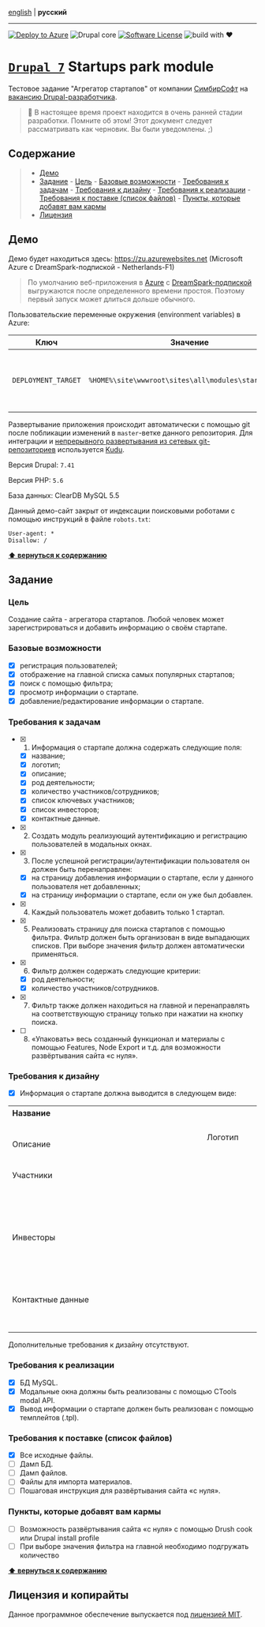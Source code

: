 [english](https://github.com/thekondrashov/drupal-startupspark/blob/master/README.en.md) | **русский**
- - -

[![Deploy to Azure][Azure]](https://deploy.azure.com/?repository=https://github.com/thekondrashov/drupal-startupspark) ![Drupal core][Drupal] [![Software License][MIT]](https://github.com/thekondrashov/drupal-startupspark/blob/master/LICENSE) ![build with ❤][Love]

# [`Drupal 7`](https://drupal.org) Startups park module

Тестовое задание "Агрегатор стартапов" от компании [СимбирСофт](http://www.simbirsoft.com/ruru/) на [вакансию Drupal-разработчика](http://dimitrovgrad.hh.ru/vacancy/15710221).
> :construction: В настоящее время проект находится в очень ранней стадии разработки. Помните об этом! Этот документ следует рассматривать как черновик. Вы были уведомлены. ;)

## Содержание

> - [Демо](#Демо)
> - [Задание](#Задание)
    - [Цель](#Цель)
    - [Базовые возможности](#Базовые-возможности)
    - [Требования к задачам](#Требования-к-задачам)
    - [Требования к дизайну](#Требования-к-дизайну)
    - [Требования к реализации](#Требования-к-реализации)
    - [Требования к поставке (список файлов)](#Требования-к-поставке-список-файлов)
    - [Пункты, которые добавят вам кармы](#Пункты-которые-добавят-вам-кармы)
> - [Лицензия](#Лицензия-и-копирайты)

## Демо
Демо будет находиться здесь: https://zu.azurewebsites.net (Microsoft Azure с DreamSpark-подпиской - Netherlands-F1)
> По умолчанию веб-приложения в [Azure](https://portal.azure.com) с [DreamSpark-подпиской](http://www.dreamspark.ru) выгружаются после определенного времени простоя. Поэтому первый запуск может длиться дольше обычного.

Пользовательские переменные окружения (environment variables) в Azure:

|Ключ|Значение|Предназначение|
|---|---|---|
|`DEPLOYMENT_TARGET`|`%HOME%\site\wwwroot\sites\all\modules\startupspark`|Место развёртывания приложения. Обычно это папка `wwwroot `. [Источник](https://github.com/projectkudu/kudu/wiki/Deployment-hooks#environment-variables)|

Развертывание приложения происходит автоматически с помощью git после побликации изменений в `master`-ветке данного репозитория.
Для интеграции и [непрерывного развертывания из сетевых git-репозиториев](https://azure.microsoft.com/ru-ru/documentation/articles/web-sites-publish-source-control/#Step7) используется [Kudu](https://github.com/projectkudu/kudu/wiki).

Версия Drupal: `7.41`

Версия PHP: `5.6`

База данных: ClearDB MySQL 5.5

Данный демо-сайт закрыт от индексации поисковыми роботами с помощью инструкций в файле `robots.txt`:
```
User-agent: *
Disallow: /
```

**[⬆ вернуться к содержанию](#Содержание)**

## Задание

### Цель
Создание сайта - агрегатора стартапов. Любой человек может зарегистрироваться и добавить информацию о своём стартапе.

### Базовые возможности
- [x] регистрация пользователей;
- [x] отображение на главной списка самых популярных стартапов;
- [x] поиск с помощью фильтра;
- [x] просмотр информации о стартапе.
- [x] добавление/редактирование информации о стартапе.

### Требования к задачам
- [x] 1. Информация о стартапе должна содержать следующие поля:
  - [x] название;
  - [x] логотип;
  - [x] описание;
  - [x] род деятельности;
  - [x] количество участников/сотрудников;
  - [x] список ключевых участников;
  - [x] список инвесторов;
  - [x] контактные данные.
- [x] 2. Создать модуль реализующий аутентификацию и регистрацию пользователей в модальных окнах.
- [x] 3. После успешной регистрации/аутентификации пользователя он должен быть перенаправлен:
  - [x] на страницу добавления информации о стартапе, если у данного пользователя нет добавленных;
  - [x] на страницу информации о стартапе, если он уже был добавлен.
- [x] 4. Каждый пользователь может добавить только 1 стартап.
- [x] 5. Реализовать страницу для поиска стартапов с помощью фильтра. Фильтр должен быть организован в виде выпадающих списков. При выборе значения фильтр должен автоматически применяться.
- [x] 6. Фильтр должен содержать следующие критерии:
  - [x] род деятельности;
  - [x] количество участников/сотрудников.
- [x] 7. Фильтр также должен находиться на главной и перенаправлять на соответствующую страницу только при нажатии на кнопку поиска.
- [ ] 8. «Упаковать» весь созданный функционал и материалы с помощью Features, Node Export и т.д. для возможности развёртывания сайта «с нуля».

### Требования к дизайну
- [x] Информация о стартапе должна выводится в следующем виде:

<table width="600">
  <tr> 
    <th colspan="3" align="left">Название</th>
    <td rowspan="2" align="center">Логотип</td>
  </tr>
  <tr>
    <td colspan="3" height="100">Описание</td>
  </tr>
  <tr>
    <td colspan="4">Участники</td>
  </tr>
  <tr>
    <td width="150" height="100">&nbsp;</td>
    <td width="150">&nbsp;</td>
    <td width="150">&nbsp;</td>
    <td width="150">&nbsp;</td>
  </tr>
  <tr>
    <td colspan="4">Инвесторы</td>
  </tr>
  <tr>
    <td height="100">&nbsp;</td>
    <td>&nbsp;</td>
    <td>&nbsp;</td>
    <td>&nbsp;</td>
  </tr>
  <tr>
    <td colspan="4">Контактные данные</td>
  </tr>
  <tr>
    <td>&nbsp;</td>
    <td></td>
    <td></td>
    <td></td>
  </tr>
  <tr>
    <td>&nbsp;</td>
    <td></td>
    <td></td>
    <td></td>
  </tr>
</table>

Дополнительные требования к дизайну отсутствуют.

### Требования к реализации
- [x] БД MySQL.
- [x] Модальные окна должны быть реализованы с помощью CTools modal API.
- [x] Вывод информации о стартапе должен быть реализован с помощью темплейтов (.tpl).

### Требования к поставке (список файлов)
- [x] Все исходные файлы.
- [ ] Дамп БД.
- [ ] Дамп файлов.
- [ ] Файлы для импорта материалов.
- [ ] Пошаговая инструкция для развёртывания сайта «с нуля».

### Пункты, которые добавят вам кармы
- [ ] Возможность развёртывания сайта «с нуля» с помощью Drush cook или Drupal install profile
- [ ] При выборе значения фильтра на главной необходимо подгружать количество

**[⬆ вернуться к содержанию](#Содержание)**

## Лицензия и копирайты

Данное программное обеспечение выпускается под [лицензией MIT](https://github.com/thekondrashov/drupal-startupspark/blob/master/LICENSE).

<!-- https://github.com/projectkudu/slingshot -->

[Azure]: https://img.shields.io/badge/Deploy-Azure-00abec.svg?style=flat&logoWidth=18&logo=data:image/svg%2Bxml;charset=utf8,%3Csvg%20xmlns=%27http://www.w3.org/2000/svg%27%20viewBox=%270%200%2041%2032%27%3E%3Cpath%20fill=%27%23fff%27%20d=%27M24.5%2016.134c-1.076%200-1.99.646-2.42%201.56H6.69c-2.582%200-4.734-2.098-4.734-4.734S4.054%208.226%206.69%208.226h2.152c.108-.538.27-1.076.484-1.56.108-.16.16-.377.27-.538%201.075-1.883%203.12-3.12%205.433-3.12%202.1%200%203.926%201.022%205.056%202.53.646-.324%201.345-.54%202.044-.7C20.627%202.47%2018.043.91%2015.03.91c-3.497%200-6.51%202.153-7.747%205.22H6.69c-3.764.054-6.83%203.12-6.83%206.886s3.065%206.834%206.83%206.834h15.442c.43.914%201.345%201.56%202.42%201.56%201.454%200%202.637-1.185%202.637-2.637-.057-1.453-1.24-2.636-2.69-2.636zm8.178%2011.73c4.627%200%208.608-3.928%208.608-8.555s-3.712-8.34-8.34-8.396c-1.56-3.12-4.733-5.218-8.446-5.218-4.52%200-8.285%203.174-9.2%207.37-2.206.216-4.09%201.4-5.272%203.068h11.244c.753-.968%201.937-1.56%203.282-1.56%202.313%200%204.196%201.883%204.196%204.196s-1.883%204.197-4.196%204.197c-1.345%200-2.475-.592-3.282-1.56H8.737c.484%203.55%203.336%206.456%207.048%206.456h16.893z%27/%3E%3C/svg%3E "Deploy to Azure"
[Drupal]: https://img.shields.io/badge/Drupal%20core-v7.x-0077c0.svg?style=flat&logo=data:image/svg%2Bxml;charset=utf8,%3Csvg%20xmlns=%27http://www.w3.org/2000/svg%27%20width=%271792%27%20height=%271792%27%3E%3Cpath%20fill=%27%23fff%27%20d=%27M1295%201586q-5-19-24-5-30%2022-87%2039t-131%2017q-129%200-193-49-5-4-13-4-11%200-26%2012-7%206-7.5%2016t7.5%2020q34%2032%2087.5%2046t102.5%2012.5%2099-4.5q41-4%2084.5-20.5t65-30%2028.5-20.5q12-12%207-29zm-39-115q-19-47-39-61-23-15-76-15-47%200-71%2010-29%2012-78%2056-26%2024-12%2044%209%208%2017.5%204.5t31.5-23.5q3-2%2010.5-8.5t10.5-8.5%2010-7%2011.5-7%2012.5-5%2015-4.5%2016.5-2.5%2020.5-1q27%200%2044.5%207.5t23%2014.5%2013.5%2022q10%2017%2012.5%2020t12.5-1q23-12%2014-34zm355-281q0-22-5-44.5t-16.5-45-34-36.5-52.5-14q-33%200-97%2041.5t-129%2083.5-101%2042q-27%201-63.5-19t-76-49-83.5-58-100-49-111-19q-115%201-197%2078.5T461%201280q-2%20112%2074%20164%2029%2020%2062.5%2028.5T701%201481q57%200%20132-32.5t134-71%20120-70.5%2093-31q26%201%2065%2031.5t71.5%2067%2068%2067.5%2055.5%2032q35%203%2058.5-14t55.5-63q28-41%2042.5-101t14.5-106zm53-160q0%20164-62%20304.5t-166%20236-242.5%20149.5-290.5%2054-293-57.5-247.5-157T192%201318t-64-302q0-89%2019.5-172.5t49-145.5T267%20579.5t78.5-94T424%20416t64.5-46.5T531%20345q14-8%2051-26.5t54.5-28.5%2048-30%2060.5-44q36-28%2058-72.5T833%2018q129%20155%20186%20193%2044%2029%20130%2068t129%2066q21%2013%2039%2025t60.5%2046.5%2076%2070.5%2075%2095%2069%20122%2047%20148.5T1664%201030z%27/%3E%3C/svg%3E "Drupal core"
[Love]: https://img.shields.io/badge/build%20with-%E2%9D%A4-d35b09.svg?style=flat "build with ❤"
[MIT]: https://img.shields.io/badge/license-MIT-brightgreen.svg?style=flat "The MIT License (MIT)"
